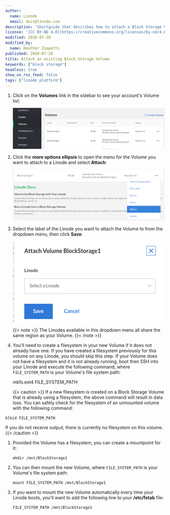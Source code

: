 ```yaml
---
author:
  name: Linode
  email: docs@linode.com
description: 'Shortguide that describes how to attach a Block Storage Volume that was previously created and configured to a Linode.'
license: '[CC BY-ND 4.0](https://creativecommons.org/licenses/by-nd/4.0)'
modified: 2020-07-20
modified_by:
  name: Heather Zoppetti
published: 2020-07-20
title: Attach an existing Block Storage Volume
keywords: ["block storage"]
headless: true
show_on_rss_feed: false
tags: ["linode platform"]
---
```


1.  Click on the **Volumes** link in the sidebar to see your account's Volume list:

    ![View your available Volumes](bs-cloud-volumes-list.png "View your available Volumes")

1.  Click the **more options ellipsis** to open the menu for the Volume you want to attach to a Linode and select **Attach**:

    ![Open Volume menu](bs-cloud-attach-volume-sm.png "Open Volume menu")

1.  Select the label of the Linode you want to attach the Volume to from the dropdown menu, then click **Save**:

    ![Attach a Volume to a Linode](bs-cloud-attach-volume-menu.png "Attach a Volume to a Linode")

    {{< note >}}
The Linodes available in this dropdown menu all share the same region as your Volume.
{{< /note >}}

1.   You'll need to create a filesystem in your new Volume if it does not already have one. If you have created a filesystem previously for this volume on any Linode, you should skip this step. If your Volume does not have a filesystem and it is not already running, boot then SSH into your Linode and execute the following command, where `FILE_SYSTEM_PATH` is your Volume's file system path:

        mkfs.ext4 FILE_SYSTEM_PATH

      {{< caution >}}
If a new filesystem is created on a Block Storage Volume that is already using a filesystem, the above command will result in data loss. You can safely check for the filesystem of an unmounted volume with the following command:

    blkid FILE_SYSTEM_PATH

If you do not receive output, there is currently no filesystem on this volume.
{{< /caution >}}

1.  Provided the Volume has a filesystem, you can create a mountpoint for it:

        mkdir /mnt/BlockStorage1

1.  You can then mount the new Volume, where `FILE_SYSTEM_PATH` is your Volume's file system path:

        mount FILE_SYSTEM_PATH /mnt/BlockStorage1

1.  If you want to mount the new Volume automatically every time your Linode boots, you'll want to add the following line to your **/etc/fstab** file:

        FILE_SYSTEM_PATH /mnt/BlockStorage1
